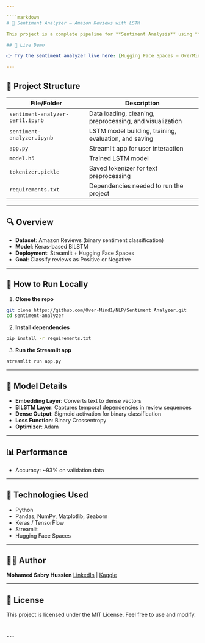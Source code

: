 ```yaml
---

````markdown
# 🧠 Sentiment Analyzer – Amazon Reviews with LSTM

This project is a complete pipeline for **Sentiment Analysis** using **Deep Learning (LSTM)** on **Amazon Reviews** dataset. It covers data preprocessing, visualization, model training, evaluation, and deployment using **Streamlit** on **Hugging Face Spaces**.

## 🔗 Live Demo

👉 Try the sentiment analyzer live here: [Hugging Face Spaces – OverMind0](https://huggingface.co/spaces/OverMind0/sentiment_analysis)

---
```


## 📂 Project Structure

| File/Folder                          | Description |
|-------------------------------------|-------------|
| `sentiment-analyzer-part1.ipynb`    | Data loading, cleaning, preprocessing, and visualization |
| `sentiment-analyzer.ipynb`          | LSTM model building, training, evaluation, and saving |
| `app.py`                            | Streamlit app for user interaction |
| `model.h5`                          | Trained LSTM model |
| `tokenizer.pickle`                  | Saved tokenizer for text preprocessing |
| `requirements.txt`                  | Dependencies needed to run the project |

---

## 🔍 Overview

- **Dataset**: Amazon Reviews (binary sentiment classification)
- **Model**: Keras-based BILSTM
- **Deployment**: Streamlit + Hugging Face Spaces
- **Goal**: Classify reviews as Positive or Negative

---

## 🚀 How to Run Locally

1. **Clone the repo**
```bash
git clone https://github.com/Over-Mind1/NLP/Sentiment Analyzer.git
cd sentiment-analyzer
````

2. **Install dependencies**

```bash
pip install -r requirements.txt
```

3. **Run the Streamlit app**

```bash
streamlit run app.py
```

---

## 🧠 Model Details

* **Embedding Layer**: Converts text to dense vectors
* **BILSTM Layer**: Captures temporal dependencies in review sequences
* **Dense Output**: Sigmoid activation for binary classification
* **Loss Function**: Binary Crossentropy
* **Optimizer**: Adam

---

## 📊 Performance

* Accuracy: \~93% on validation data
---

## 📌 Technologies Used

* Python
* Pandas, NumPy, Matplotlib, Seaborn
* Keras / TensorFlow
* Streamlit
* Hugging Face Spaces

---

## 🙋‍♂️ Author

**Mohamed Sabry Hussien**
[LinkedIn](https://www.linkedin.com/in/mo7amedsabry) | [Kaggle](https://www.kaggle.com/mo7amedsabry)

---

## 📜 License

This project is licensed under the MIT License. Feel free to use and modify.

```


---

